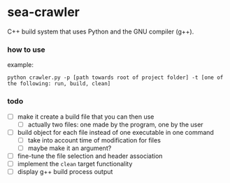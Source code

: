 # sea-crawler

C++ build system that uses Python and the GNU compiler (g++).

### how to use

example:
```
python crawler.py -p [path towards root of project folder] -t [one of the following: run, build, clean]
```

### todo
- [ ] make it create a build file that you can then use
    - [ ] actually two files: one made by the program, one by the user
- [ ] build object for each file instead of one executable in one command
    - [ ] take into account time of modification for files
    - [ ] maybe make it an argument?
- [ ] fine-tune the file selection and header association
- [ ] implement the `clean` target functionality
- [ ] display g++ build process output